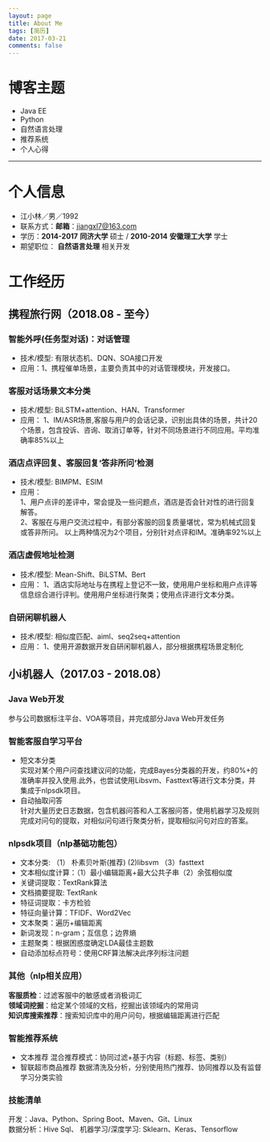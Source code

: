 ```yaml
---
layout: page
title: About Me
tags: [简历]
date: 2017-03-21
comments: false
---
```


# 博客主题

* Java EE  
* Python  
* 自然语言处理  
* 推荐系统
* 个人心得

---

# 个人信息 

* 江小林／男／1992  
* 联系方式：**邮箱**：jiangxl7@163.com
* 学历：**2014-2017**  **同济大学** 硕士 / **2010-2014**  **安徽理工大学** 学士
* 期望职位： **自然语言处理** 相关开发


# 工作经历


## 携程旅行网（2018.08 - 至今） 

###  智能外呼(任务型对话)：对话管理
* 技术/模型: 有限状态机、DQN、SOA接口开发
* 应用：1、携程催单场景，主要负责其中的对话管理模块，开发接口。

###  客服对话场景文本分类
* 技术/模型: BiLSTM+attention、HAN、Transformer
* 应用：  1、IM/ASR场景,客服与用户的会话记录，识别出具体的场景，共计20个场景，包含投诉、咨询、取消订单等，针对不同场景进行不同应用。平均准确率85%以上

###  酒店点评回复、客服回复‘答非所问’检测
* 技术/模型: BIMPM、ESIM 
* 应用：  
1、用户点评的差评中，常会提及一些问题点，酒店是否会针对性的进行回复解答。  
2、客服在与用户交流过程中，有部分客服的回复质量堪忧，常为机械式回复或答非所问。
以上两种情况为2个项目，分别针对点评和IM。准确率92%以上


	
###  酒店虚假地址检测
* 技术/模型: Mean-Shift、BiLSTM、Bert
* 应用： 1、酒店实际地址与在携程上登记不一致，使用用户坐标和用户点评等信息综合进行评判。使用用户坐标进行聚类；使用点评进行文本分类。


###  自研闲聊机器人

* 技术/模型: 相似度匹配、aiml、seq2seq+attention
* 应用： 1、使用开源数据开发自研闲聊机器人，部分根据携程场景定制化


## 小i机器人（2017.03 - 2018.08） 

###  Java Web开发
参与公司数据标注平台、VOA等项目，并完成部分Java Web开发任务 

###  智能客服自学习平台 

* 短文本分类  
	实现对某个用户问查找建议问的功能，完成Bayes分类器的开发，约80%+的准确率并投入使用.此外，也尝试使用Libsvm、Fasttext等进行文本分类，并集成于nlpsdk项目。
* 自动抽取问答  
	针对大量历史日志数据，包含机器问答和人工客服问答，使用机器学习及规则完成对问句的提取，对相似问句进行聚类分析，提取相似问句对应的答案。
 
###  **nlpsdk项目（nlp基础功能包）**  
* 文本分类: （1） 朴素贝叶斯(推荐)  (2)libsvm  （3）fasttext   
* 文本相似度计算：（1）最小编辑距离+最大公共子串（2）余弦相似度  
* 关键词提取：TextRank算法  
* 文档摘要提取: TextRank  
* 特征词提取：卡方检验  
* 特征向量计算：TFIDF、Word2Vec  
* 文本聚类：遍历+编辑距离    
* 新词发现：n-gram；互信息；边界熵                                      
* 主题聚类：根据困惑度确定LDA最佳主题数    
* 自动添加标点符号：使用CRF算法解决此序列标注问题

### **其他（nlp相关应用）**   
**客服质检**：过滤客服中的敏感或者消极词汇   
**领域词挖掘**：给定某个领域的文档，挖掘出该领域内的常用词  
**知识库搜索推荐**：搜索知识库中的用户问句，根据编辑距离进行匹配  

### 智能推荐系统
* 文本推荐   混合推荐模式：协同过滤+基于内容（标题、标签、类别）
* 智联超市商品推荐  数据清洗及分析，分别使用热门推荐、协同推荐以及有监督学习分类实验  

### 技能清单
开发：Java、Python、Spring Boot、Maven、Git、Linux   
数据分析：Hive Sql、
机器学习/深度学习: Sklearn、Keras、Tensorflow